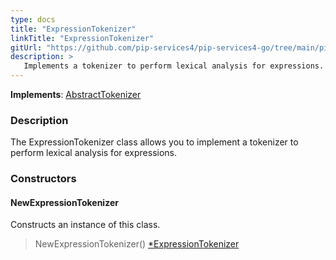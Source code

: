 ```yaml
---
type: docs
title: "ExpressionTokenizer"
linkTitle: "ExpressionTokenizer"
gitUrl: "https://github.com/pip-services4/pip-services4-go/tree/main/pip-services4-expressions-go"
description: > 
   Implements a tokenizer to perform lexical analysis for expressions.
---
```


**Implements**: [AbstractTokenizer](../../../tokenizers/abstract_tokenizer)

### Description

The ExpressionTokenizer class allows you to implement a tokenizer to perform lexical analysis for expressions.  


### Constructors

#### NewExpressionTokenizer
Constructs an instance of this class.

> NewExpressionTokenizer() [*ExpressionTokenizer]()

